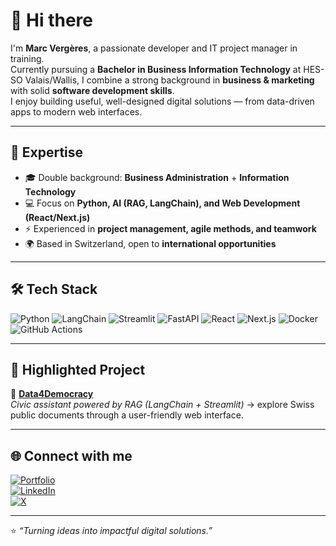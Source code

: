 # 👋 Hi there

I'm **Marc Vergères**, a passionate developer and IT project manager in training.  
Currently pursuing a **Bachelor in Business Information Technology** at HES-SO Valais/Wallis, I combine a strong background in **business & marketing** with solid **software development skills**.  
I enjoy building useful, well-designed digital solutions — from data-driven apps to modern web interfaces.  

---

## 🚀 Expertise
- 🎓 Double background: **Business Administration** + **Information Technology**  
- 💻 Focus on **Python, AI (RAG, LangChain), and Web Development (React/Next.js)**  
- ⚡ Experienced in **project management, agile methods, and teamwork**  
- 🌍 Based in Switzerland, open to **international opportunities**  

---

## 🛠️ Tech Stack  

![Python](https://img.shields.io/badge/Python-3776AB?style=for-the-badge&logo=python&logoColor=white)
![LangChain](https://img.shields.io/badge/LangChain-000000?style=for-the-badge&logo=chainlink&logoColor=white)
![Streamlit](https://img.shields.io/badge/Streamlit-FF4B4B?style=for-the-badge&logo=streamlit&logoColor=white)
![FastAPI](https://img.shields.io/badge/FastAPI-009688?style=for-the-badge&logo=fastapi&logoColor=white)
![React](https://img.shields.io/badge/React-20232A?style=for-the-badge&logo=react&logoColor=61DAFB)
![Next.js](https://img.shields.io/badge/Next.js-000000?style=for-the-badge&logo=nextdotjs&logoColor=white)
![Docker](https://img.shields.io/badge/Docker-2496ED?style=for-the-badge&logo=docker&logoColor=white)
![GitHub Actions](https://img.shields.io/badge/GitHub_Actions-2088FF?style=for-the-badge&logo=github-actions&logoColor=white)

---

## 📌 Highlighted Project  

🔹 **[Data4Democracy](https://github.com/MvUltimate/data4Democracy)**  
*Civic assistant powered by RAG (LangChain + Streamlit)* → explore Swiss public documents through a user-friendly web interface.  

---

## 🌐 Connect with me  

[![Portfolio](https://img.shields.io/badge/Website-000000?style=for-the-badge&logo=About.me&logoColor=white)](https://www.marcvergeres.ch)  
[![LinkedIn](https://img.shields.io/badge/LinkedIn-0077B5?style=for-the-badge&logo=linkedin&logoColor=white)](https://www.linkedin.com/in/marcvergeres)  
[![X](https://img.shields.io/badge/X-000000?style=for-the-badge&logo=x&logoColor=white)](https://twitter.com/Mv_Ultimate)  

---

⭐️ *“Turning ideas into impactful digital solutions.”*
